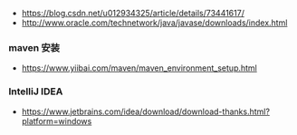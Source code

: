 - https://blog.csdn.net/u012934325/article/details/73441617/
- http://www.oracle.com/technetwork/java/javase/downloads/index.html

### maven 安装
- https://www.yiibai.com/maven/maven_environment_setup.html

### IntelliJ IDEA
- https://www.jetbrains.com/idea/download/download-thanks.html?platform=windows

